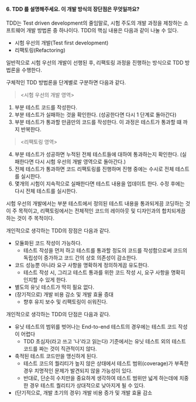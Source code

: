 #### 6. TDD 를 설명해주세요. 이 개발 방식의 장단점은 무엇일까요?
TDD는 Test driven development의 줄임말로, 시험 주도의 개발 과정을 제창하는 소프트웨어 개발 방법론 중 하나이다. 
TDD의 핵심 내용은 다음과 같이 나눌 수 있다.

+ 시험 우선의 개발(Test first development)
+ 리팩토링(Refactoring)

일반적으로 시험 우선의 개발이 선행된 후, 리팩토링 과정을 진행하는 방식으로 TDD 방법론을 수행한다.

구체적인 TDD 방법론을 단계별로 구분하면 다음과 같다.
> <시험 우선의 개발 영역>
  1. 부분 테스트 코드를 작성한다.
  2. 부분 테스트가 실패하는 것을 확인한다. (성공한다면 다시 1 단계로 돌아간다)
  3. 부분 테스트가 통과할 만큼만의 코드를 작성한다. 이 과정은 테스트가 통과할 떄 까지 반복한다.

> <리팩토링 영역>
  4. 부분 테스트가 성공하면 누적된 전체 테스트들에 대하여 통과하는지 확인한다. (실패한다면 다시 시험 우선의 개발 영역으로 돌아간다.)
  5. 전체 테스트가 통과하면 코드 리팩토링를 진행하며 진행 중에는 수시로 전체 테스트를 실시한다.
  6. 몇개의 시험이 지속적으로 실패한다면 테스트 내용을 업데이트 한다. 수정 후에는 다시 전체 테스트를 실시한다.

시험 우선의 개발에서는 부분 테스트에서 정의된 테스트 내용을 통과되게끔 코딩하는 것이 주 목적이고, 
리팩토링에서는 전체적인 코드의 레이아웃 및 디자인과의 합치되게끔 하는 것이 주 목적이다.

개인적으로 생각하는 TDD의 장점은 다음과 같다.
  + 모듈화된 코드 작성이 가능하다.
    + 테스트 작성을 먼저 하고 테스트를 통과할 정도의 코드를 작성함으로써 코드의 독립성이 증가하고 코드 간의 상호 의존성이 감소한다. 
  + 코드 성능뿐 아니라 요구 사항을 명확하게 정의하게끔 유도한다.
    + 테스트 작성 시, 그리고 테스트 통과를 위한 코드 작성 시, 요구 사항을 명확히 인지할 수 있게 한다.
  + 별도의 유닛 테스트가 딱히 필요 없다.
  + (장기적으로) 개발 비용 감소 및 개발 효율 증대
    + 향후 유지 보수 및 리팩토링이 쉬워진다.   

개인적으로 생각하는 TDD의 단점은 다음과 같다.
  + 유닛 테스트의 범위를 벗어나는 End-to-end 테스트의 경우에는 테스트 코드 작성이 어렵다
    + TDD 초심자(라고 쓰고 '나'라고 읽는다) 기준에서는 유닛 테스트 외의 테스트 코드를 짜는 것이 직관적이지 않다.
  + 축적된 테스트 코드만을 맹신하게 된다.
    + 테스트 코드의 퀄리티가 높지 않은 상태에서 테스트 범위(coverage)가 부족한 경우 치명적인 문제가 발견되지 않을 가능성이 있다.
    + 반대로, 단순히 수치만을 중요하게 생각하여 테스트 범위만 넓게 하는데에 치중한 경우 테스트 퀄리티가 상대적으로 낮아지게 될 수 있다.
  + (단기적으로, 개발 초기의 경우) 개발 비용 증가 및 개발 효율 감소
